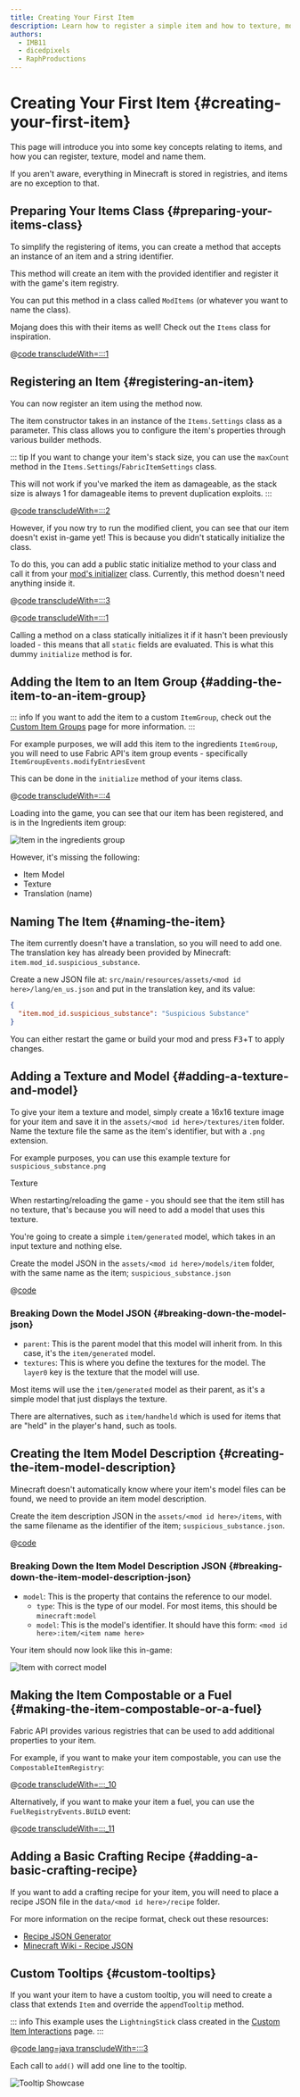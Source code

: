 ```yaml
---
title: Creating Your First Item
description: Learn how to register a simple item and how to texture, model and name it.
authors:
  - IMB11
  - dicedpixels
  - RaphProductions
---
```


# Creating Your First Item {#creating-your-first-item}

This page will introduce you into some key concepts relating to items, and how you can register, texture, model and name them.

If you aren't aware, everything in Minecraft is stored in registries, and items are no exception to that.

## Preparing Your Items Class {#preparing-your-items-class}

To simplify the registering of items, you can create a method that accepts an instance of an item and a string identifier.

This method will create an item with the provided identifier and register it with the game's item registry.

You can put this method in a class called `ModItems` (or whatever you want to name the class).

Mojang does this with their items as well! Check out the `Items` class for inspiration.

@[code transcludeWith=:::1](@/reference/latest/src/main/java/com/example/docs/item/ModItems.java)

## Registering an Item {#registering-an-item}

You can now register an item using the method now.

The item constructor takes in an instance of the `Items.Settings` class as a parameter. This class allows you to configure the item's properties through various builder methods.

::: tip
If you want to change your item's stack size, you can use the `maxCount` method in the `Items.Settings`/`FabricItemSettings` class.

This will not work if you've marked the item as damageable, as the stack size is always 1 for damageable items to prevent duplication exploits.
:::

@[code transcludeWith=:::2](@/reference/latest/src/main/java/com/example/docs/item/ModItems.java)

However, if you now try to run the modified client, you can see that our item doesn't exist in-game yet! This is because you didn't statically initialize the class.

To do this, you can add a public static initialize method to your class and call it from your [mod's initializer](./getting-started/project-structure#entrypoints) class. Currently, this method doesn't need anything inside it.

@[code transcludeWith=:::3](@/reference/latest/src/main/java/com/example/docs/item/ModItems.java)

@[code transcludeWith=:::1](@/reference/latest/src/main/java/com/example/docs/item/FabricDocsReferenceItems.java)

Calling a method on a class statically initializes it if it hasn't been previously loaded - this means that all `static` fields are evaluated. This is what this dummy `initialize` method is for.

## Adding the Item to an Item Group {#adding-the-item-to-an-item-group}

::: info
If you want to add the item to a custom `ItemGroup`, check out the [Custom Item Groups](./custom-item-groups) page for more information.
:::

For example purposes, we will add this item to the ingredients `ItemGroup`, you will need to use Fabric API's item group events - specifically `ItemGroupEvents.modifyEntriesEvent`

This can be done in the `initialize` method of your items class.

@[code transcludeWith=:::4](@/reference/latest/src/main/java/com/example/docs/item/ModItems.java)

Loading into the game, you can see that our item has been registered, and is in the Ingredients item group:

![Item in the ingredients group](/assets/develop/items/first_item_0.png)

However, it's missing the following:

- Item Model
- Texture
- Translation (name)

## Naming The Item {#naming-the-item}

The item currently doesn't have a translation, so you will need to add one. The translation key has already been provided by Minecraft: `item.mod_id.suspicious_substance`.

Create a new JSON file at: `src/main/resources/assets/<mod id here>/lang/en_us.json` and put in the translation key, and its value:

```json
{
  "item.mod_id.suspicious_substance": "Suspicious Substance"
}
```

You can either restart the game or build your mod and press <kbd>F3</kbd>+<kbd>T</kbd> to apply changes.

## Adding a Texture and Model {#adding-a-texture-and-model}

To give your item a texture and model, simply create a 16x16 texture image for your item and save it in the `assets/<mod id here>/textures/item` folder. Name the texture file the same as the item's identifier, but with a `.png` extension.

For example purposes, you can use this example texture for `suspicious_substance.png`

<DownloadEntry visualURL="/assets/develop/items/first_item_1.png" downloadURL="/assets/develop/items/first_item_1_small.png">Texture</DownloadEntry>

When restarting/reloading the game - you should see that the item still has no texture, that's because you will need to add a model that uses this texture.

You're going to create a simple `item/generated` model, which takes in an input texture and nothing else.

Create the model JSON in the `assets/<mod id here>/models/item` folder, with the same name as the item; `suspicious_substance.json`

@[code](@/reference/latest/src/main/generated/assets/fabric-docs-reference/models/item/suspicious_substance.json)

### Breaking Down the Model JSON {#breaking-down-the-model-json}

- `parent`: This is the parent model that this model will inherit from. In this case, it's the `item/generated` model.
- `textures`: This is where you define the textures for the model. The `layer0` key is the texture that the model will use.

Most items will use the `item/generated` model as their parent, as it's a simple model that just displays the texture.

There are alternatives, such as `item/handheld` which is used for items that are "held" in the player's hand, such as tools.

## Creating the Item Model Description {#creating-the-item-model-description}

Minecraft doesn't automatically know where your item's model files can be found, we need to provide an item model description.

Create the item description JSON in the `assets/<mod id here>/items`, with the same filename as the identifier of the item; `suspicious_substance.json`.

@[code](@/reference/latest/src/main/generated/assets/fabric-docs-reference/items/suspicious_substance.json)

### Breaking Down the Item Model Description JSON {#breaking-down-the-item-model-description-json}

- `model`: This is the property that contains the reference to our model.
  - `type`: This is the type of our model. For most items, this should be `minecraft:model`
  - `model`: This is the model's identifier. It should have this form: `<mod id here>:item/<item name here>`

Your item should now look like this in-game:

![Item with correct model](/assets/develop/items/first_item_2.png)

## Making the Item Compostable or a Fuel {#making-the-item-compostable-or-a-fuel}

Fabric API provides various registries that can be used to add additional properties to your item.

For example, if you want to make your item compostable, you can use the `CompostableItemRegistry`:

@[code transcludeWith=:::_10](@/reference/latest/src/main/java/com/example/docs/item/ModItems.java)

Alternatively, if you want to make your item a fuel, you can use the `FuelRegistryEvents.BUILD` event:

@[code transcludeWith=:::_11](@/reference/latest/src/main/java/com/example/docs/item/ModItems.java)

## Adding a Basic Crafting Recipe {#adding-a-basic-crafting-recipe}

<!-- In the future, an entire section on recipes and recipe types should be created. For now, this suffices. -->

If you want to add a crafting recipe for your item, you will need to place a recipe JSON file in the `data/<mod id here>/recipe` folder.

For more information on the recipe format, check out these resources:

- [Recipe JSON Generator](https://crafting.thedestruc7i0n.ca/)
- [Minecraft Wiki - Recipe JSON](https://minecraft.wiki/w/Recipe#JSON_Format)

## Custom Tooltips {#custom-tooltips}

If you want your item to have a custom tooltip, you will need to create a class that extends `Item` and override the `appendTooltip` method.

::: info
This example uses the `LightningStick` class created in the [Custom Item Interactions](./custom-item-interactions) page.
:::

@[code lang=java transcludeWith=:::3](@/reference/latest/src/main/java/com/example/docs/item/custom/LightningStick.java)

Each call to `add()` will add one line to the tooltip.

![Tooltip Showcase](/assets/develop/items/first_item_3.png)
